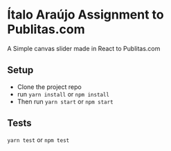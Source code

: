 # Ítalo Araújo Assignment to Publitas.com
A Simple canvas slider made in React to Publitas.com

## Setup

- Clone the project repo
- run `yarn install` or `npm install`
- Then run `yarn start` or `npm start`

## Tests

`yarn test` or `npm test`